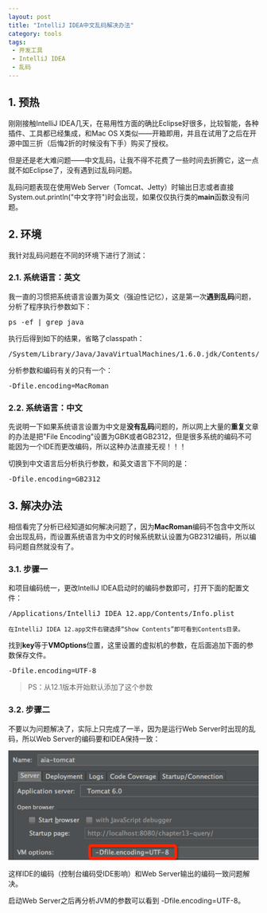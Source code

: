 ```yaml
---
layout: post
title: "IntelliJ IDEA中文乱码解决办法"
category: tools
tags:
 - 开发工具
 - IntelliJ IDEA
 - 乱码
---
```


## 1. 预热

刚刚接触IntelliJ IDEA几天，在易用性方面的确比Eclipse好很多，比较智能，各种插件、工具都已经集成，和Mac OS X类似——开箱即用，并且在试用了之后在开源中国三折（后悔2折的时候没有下手）购买了授权。

但是还是老大难问题——中文乱码，让我不得不花费了一些时间去折腾它，这一点就不如Eclipse了，没有遇到过乱码问题。

乱码问题表现在使用Web Server（Tomcat、Jetty）时输出日志或者直接System.out.println("中文字符")时会出现，如果仅仅执行类的**main**函数没有问题。

## 2. 环境

我针对乱码问题在不同的环境下进行了测试：

### 2.1. 系统语言：英文

我一直的习惯把系统语言设置为英文（强迫性记忆），这是第一次**遇到乱码**问题，分析了程序执行参数如下：
<pre>ps -ef | grep java</pre>

执行后得到如下的结果，省略了classpath：
<pre>
/System/Library/Java/JavaVirtualMachines/1.6.0.jdk/Contents/Home/bin/java -d64 -Djava.awt.headless=true -Xmx512m -Dfile.encoding=MacRoman -classpath … org.jetbrains.idea.maven.server.RemoteMavenServer
</pre>

分析参数和编码有关的只有一个：

<pre>-Dfile.encoding=MacRoman </pre>

### 2.2. 系统语言：中文

先说明一下如果系统语言设置为中文是**没有乱码**问题的，所以网上大量的**重复**文章的办法是把"File Encoding"设置为GBK或者GB2312，但是很多系统的编码不可能因为一个IDE而更改编码，所以这种办法直接无视！！！

切换到中文语言后分析执行参数，和英文语言下不同的是：

<pre>-Dfile.encoding=GB2312</pre>

## 3. 解决办法

相信看完了分析已经知道如何解决问题了，因为**MacRoman**编码不包含中文所以会出现乱码，而设置系统语言为中文的时候系统默认设置为GB2312编码，所以编码问题自然就没有了。

### 3.1. 步骤一

和项目编码统一，更改IntelliJ IDEA启动时的编码参数即可，打开下面的配置文件：

<pre>/Applications/IntelliJ IDEA 12.app/Contents/Info.plist</pre>

	在IntelliJ IDEA 12.app文件右键选择“Show Contents”即可看到Contents目录。

找到**key**等于**VMOptions**位置，这里设置的虚拟机的参数，在后面追加下面的参数保存文件。

<pre>-Dfile.encoding=UTF-8</pre>

> PS：从12.1版本开始默认添加了这个参数

### 3.2. 步骤二

不要以为问题解决了，实际上只完成了一半，因为是运行Web Server时出现的乱码，所以Web Server的编码要和IDEA保持一致：

![IDEA中设置Web Server的虚拟机编码](/files/2013/03/idea-tomcat-encoding-settings.png)

这样IDE的编码（控制台编码受IDE影响）和Web Server输出的编码一致问题解决。

启动Web Server之后再分析JVM的参数可以看到 -Dfile.encoding=UTF-8。
